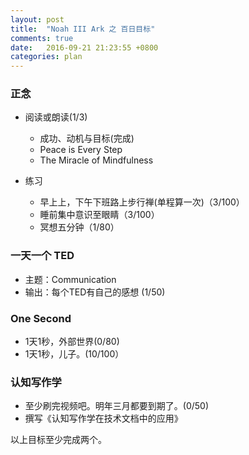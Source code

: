 ```yaml
---
layout: post
title:  "Noah III Ark 之 百日目标"
comments: true
date:   2016-09-21 21:23:55 +0800
categories: plan
---
```


### 正念
+ 阅读或朗读(1/3)
    - 成功、动机与目标(完成)
    - Peace is Every Step
    - The Miracle of Mindfulness
    
+ 练习
    - 早上上，下午下班路上步行禅(单程算一次)（3/100）
    - 睡前集中意识至眼睛（3/100）
    - 冥想五分钟（1/80）

### 一天一个 TED
- 主题：Communication
- 输出：每个TED有自己的感想
(1/50)

### One Second
- 1天1秒，外部世界(0/80)
- 1天1秒，儿子。(10/100）

### 认知写作学
- 至少刷完视频吧。明年三月都要到期了。(0/50)
- 撰写《认知写作学在技术文档中的应用》

以上目标至少完成两个。
